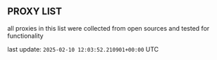 ## PROXY LIST

all proxies in this list were collected from open sources and tested for functionality

last update: `2025-02-10 12:03:52.210901+00:00` UTC
